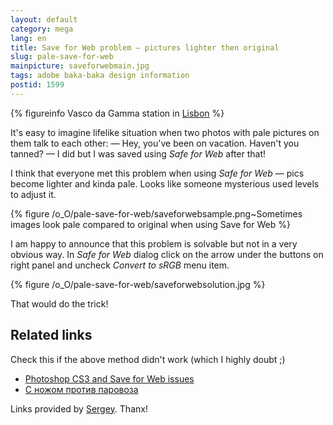 ```yaml
---
layout: default
category: mega
lang: en
title: Save for Web problem — pictures lighter then original
slug: pale-save-for-web
mainpicture: saveforwebmain.jpg
tags: adobe baka-baka design information 
postid: 1599
---
```




{% figureinfo Vasco da Gamma station in <a href="http://www.flickr.com/photos/genn-org/sets/72157616572570642/">Lisbon</a> %}



It's easy to imagine lifelike situation when two photos with pale pictures on them talk to each other:
— Hey, you've been on vacation. Haven't you tanned?
— I did but I was saved using <i>Safe for Web</i> after that!

I think that everyone met this problem when using <i>Safe for Web</i> — pics become lighter and kinda pale. Looks like someone mysterious used levels to adjust it.<!--more-->



{% figure /o_O/pale-save-for-web/saveforwebsample.png~Sometimes images look pale compared to original when using Save for Web %}



I am happy to announce that this problem is solvable but not in a very obvious way. In <i>Safe for Web</i> dialog click on the arrow under the buttons on right panel and uncheck <i>Convert to sRGB</i> menu item.


{% figure /o_O/pale-save-for-web/saveforwebsolution.jpg %}



That would do the trick!


## Related links

Check this if the above method didn't work (which I highly doubt ;)
<ul>
	<li><a href="http://tancredi.co.uk/2007/5/13/photoshop-cs3-and-save-for-web-issues">Photoshop CS3 and Save for Web issues</a></li>
	<li><a href="http://pepelsbey.net/2009/02/with-knife-against-train/">С ножом против паровоза</a></li>
</ul>
Links provided by <a href="http://chikuyonok.ru/">Sergey</a>. Thanx!